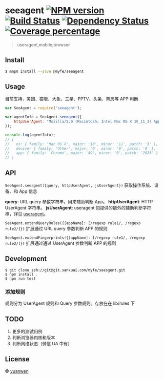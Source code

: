 # seeagent [![NPM version][npm-image]][npm-url] [![Build Status][travis-image]][travis-url] [![Dependency Status][daviddm-image]][daviddm-url] [![Coverage percentage][coveralls-image]][coveralls-url]
> useragent,mobile,browser


## Install

```sh
$ mnpm install --save @myfe/seeagent
```


## Usage
目前支持，美团、猫眼、大象、三星、PPTV、头条、票房等 APP 判断

```js
var SeeAgent = require('seeagent');

var agentInfo = SeeAgent.seeagent({
    httpUserAgent: 'Mozilla/5.0 (Macintosh; Intel Mac OS X 10_11_3) AppleWebKit/537.36 (KHTML, like Gecko) Chrome/49.0.2623.87 Safari/537.36'
});

console.log(agentInfo);
// {
//   os: { family: 'Mac OS X', major: '10', minor: '11', patch: '3' },
//   device: { family: 'Other', major: '0', minor: '0', patch: '0' },
//   app: { family: 'Chrome', major: '49', minor: '0', patch: '2623' }
// }
```

## API
`SeeAgent.seeagent({query, httpUserAgent, jsUserAgent})`
获取操作系统、设备、和 App 信息

**query**: URL query 参数字符串，用来辅助判断 App。
**httpUserAgent**: HTTP UserAgent 字符串。
**jsUserAgent**: useragent 包提供的额外的辅助判断字符串，详见 [useragent](https://github.com/3rd-Eden/useragent#useragentparseuseragent-string-js-useragent)。

`SeeAgent.extendQueryRules({[appName]: [/regexp rule1/, /regexp rule2/]})`
扩展通过 URL query 参数判断 APP 的规则

`SeeAgent.extendFingerprints({[appName]: [/regexp rule1/, /regexp rule2/]})`
扩展通过通过 UserAgent 参数判断 APP 的规则


## Development

```
$ git clone ssh://git@git.sankuai.com/myfe/seeagent.git
$ npm install .
$ npm run test
```

### 添加规则
规则分为 UserAgent 规则和 Query 参数规则。存放在在 lib/rules 下

## TODO

1. 更多的测试用例
2. 判断浏览器内核和版本
3. 判断网络状态（微信 UA 中有）

## License

 © [yuanwen](https://github.com/wenshin)


[npm-image]: https://badge.fury.io/js/seeagent.svg
[npm-url]: https://npmjs.org/package/seeagent
[travis-image]: https://travis-ci.org/Meituan/seeagent.svg?branch=master
[travis-url]: https://travis-ci.org/Meituan/seeagent
[daviddm-image]: https://david-dm.org/Meituan/seeagent.svg?theme=shields.io
[daviddm-url]: https://david-dm.org/Meituan/seeagent
[coveralls-image]: https://coveralls.io/repos/Meituan/seeagent/badge.svg
[coveralls-url]: https://coveralls.io/r/Meituan/seeagent
